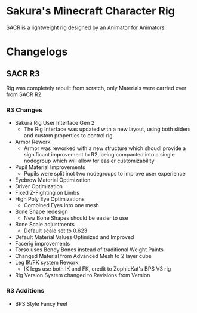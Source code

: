 # Sakura's Minecraft Character Rig
SACR is a lightweight rig designed by an Animator for Animators

# Changelogs
## SACR R3

Rig was completely rebuilt from scratch, only Materials were carried over from SACR R2

### R3 Changes

- Sakura Rig User Interface Gen 2
  - The Rig Interface was updated with a new layout, using both sliders and custom properties to control rig
- Armor Rework
  - Armor was reworked with a new structure which shoudl provide a significant improvement to R2, being compacted into a single nodegroup which will allow for easier customizability
- Pupil Material Improvements
  - Pupils were split inot two nodegroups to improve user experience
- Eyebrow Material Optimization
- Driver Optimization
- Fixed Z-Fighting on Limbs
- High Poly Eye Optimizations
  - Combined Eyes into one mesh
- Bone Shape redesign
  - New Bone Shapes should be easier to use
- Bone Scale adjustments
  - Default scale set to 0.623
- Default Material Values Optimized and Improved
- Facerig improvements
- Torso uses Bendy Bones instead of traditional Weight Paints
- Changed Material from Advanced Mesh to 2 layer cube
- Leg IK/FK system Rework
  - IK legs use both IK and FK, credit to ZophieKat's BPS V3 rig
- Rig Version System changed to Revisions from Version

### R3 Additions

- BPS Style Fancy Feet